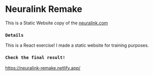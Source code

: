 # Neuralink Remake 

This is a Static Website copy of the [neuralink.com](https://neuralink.com/)


### `Details`
This is a React exercise! I made a static website for training purposes. 

### `Check the final result!`

https://neuralink-remake.netlify.app/

